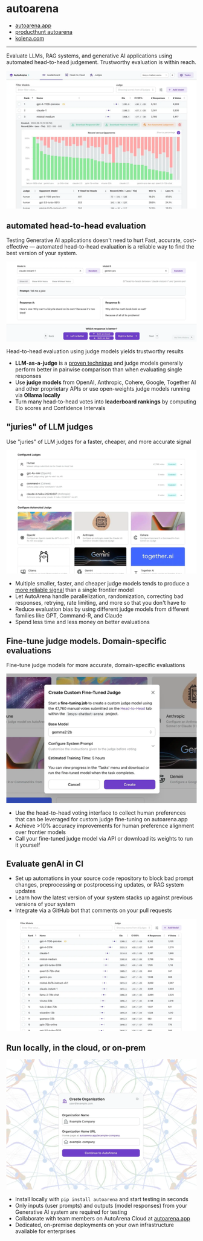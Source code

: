 # autoarena

- [autoarena.app](https://www.autoarena.app/)
- [producthunt autoarena](https://www.producthunt.com/posts/autoarena)
- [kolena.com](https://www.kolena.com/)

---

Evaluate LLMs, RAG systems, and generative AI applications using automated head-to-head judgement. Trustworthy evaluation is within reach.

![](./img/autoarena.webp)

## automated head-to-head evaluation

Testing Generative AI applications doesn't need to hurt
Fast, accurate, cost-effective — automated head-to-head evaluation is a reliable way to find the best version of your system.

![](./img/autoarena-head-to-head.webp)

Head-to-head evaluation using judge models yields trustworthy results

- **LLM-as-a-judge** is a [proven technique](https://arxiv.org/abs/2306.05685v4) and judge models generally perform better in pairwise comparison than when evaluating single responses
- Use **judge models** from OpenAI, Anthropic, Cohere, Google, Together AI and other proprietary APIs or use open-weights judge models running via **Ollama locally**
- Turn many head-to-head votes into **leaderboard rankings** by computing Elo scores and Confidence Intervals

## "juries" of LLM judges

Use "juries" of LLM judges for a faster, cheaper, and more accurate signal

![](./img/autoarena-judges.webp)

- Multiple smaller, faster, and cheaper judge models tends to produce a [more reliable signal](https://arxiv.org/abs/2404.18796) than a single frontier model
- Let AutoArena handle parallelization, randomization, correcting bad responses, retrying, rate limiting, and more so that you don't have to
- Reduce evaluation bias by using different judge models from different families like GPT, Command-R, and Claude
- Spend less time and less money on better evaluations

## Fine-tune judge models. Domain-specific evaluations

Fine-tune judge models for more accurate, domain-specific evaluations

![](./img/autoarena-fine-tune.webp)

- Use the head-to-head voting interface to collect human preferences that can be leveraged for custom judge fine-tuning on autoarena.app
- Achieve >10% accuracy improvements for human preference alignment over frontier models
- Call your fine-tuned judge model via API or download its weights to run it yourself

## Evaluate genAI in CI

- Set up automations in your source code repository to block bad prompt changes, preprocessing or postprocessing updates, or RAG system updates
- Learn how the latest version of your system stacks up against previous versions of your system
- Integrate via a GitHub bot that comments on your pull requests

![](./img/autoarena-leaderboard-collapsed.webp)

## Run locally, in the cloud, or on-prem

![](./img/autoarena-sign-in.webp)

- Install locally with `pip install autoarena` and start testing in seconds
- Only inputs (user prompts) and outputs (model responses) from your Generative AI system are required for testing
- Collaborate with team members on AutoArena Cloud at [autoarena.app](autoarena.app)
- Dedicated, on-premise deployments on your own infrastructure available for enterprises